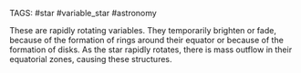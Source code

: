 TAGS: #star #variable_star #astronomy 

These are rapidly rotating variables. They temporarily brighten or fade, because of the formation of rings around their equator or because of the formation of disks. As the star rapidly rotates, there is mass outflow in their equatorial zones, causing these structures. 
